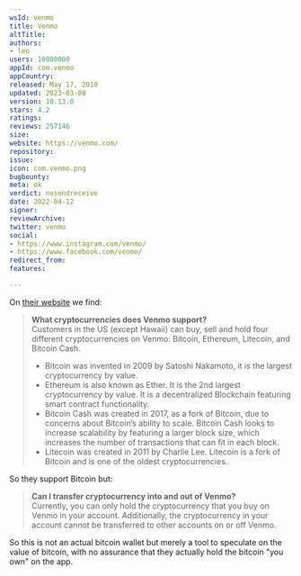 ```yaml
---
wsId: venmo
title: Venmo
altTitle: 
authors:
- leo
users: 10000000
appId: com.venmo
appCountry: 
released: May 17, 2010
updated: 2023-03-08
version: 10.13.0
stars: 4.2
ratings: 
reviews: 257146
size: 
website: https://venmo.com/
repository: 
issue: 
icon: com.venmo.png
bugbounty: 
meta: ok
verdict: nosendreceive
date: 2022-04-12
signer: 
reviewArchive: 
twitter: venmo
social:
- https://www.instagram.com/venmo/
- https://www.facebook.com/venmo/
redirect_from: 
features: 

---
```


On [their website](https://help.venmo.com/hc/en-us/articles/360063753053) we
find:

> **What cryptocurrencies does Venmo support?**<br>
> Customers in the US (except Hawaii) can buy, sell and hold four different cryptocurrencies on Venmo: Bitcoin, Ethereum, Litecoin, and Bitcoin Cash. 
>
> * Bitcoin was invented in 2009 by Satoshi Nakamoto, it is the largest cryptocurrency by value. 
> * Ethereum is also known as Ether. It is the 2nd largest cryptocurrency by value. It is a decentralized Blockchain featuring smart contract functionality. 
> * Bitcoin Cash was created in 2017, as a fork of Bitcoin, due to concerns about Bitcoin’s ability to scale. Bitcoin Cash looks to increase scalability by featuring a larger block size, which increases the number of transactions that can fit in each block.
> * Litecoin was created in 2011 by Charlie Lee. Litecoin is a fork of Bitcoin and is one of the oldest cryptocurrencies. 

So they support Bitcoin but:

> **Can I transfer cryptocurrency into and out of Venmo?**<br>
  Currently, you can only hold the cryptocurrency that you buy on Venmo in your account. Additionally, the cryptocurrency in your account cannot be transferred to other accounts on or off Venmo. 

So this is not an actual bitcoin wallet but merely a tool to speculate on the
value of bitcoin, with no assurance that they actually hold the bitcoin "you
own" on the app.

